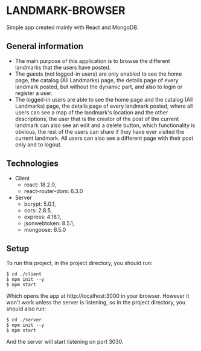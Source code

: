 # LANDMARK-BROWSER
Simple app created mainly with React and MongoDB.

## General information
* The main purpose of this application is to browse the different landmarks that the users have posted.
* The guests (not logged-in users) are only enabled to see the home page, the catalog (All Landmarks) page, 
the details page of every landmark posted, but without the dynamic part, and also to login or register a user.
* The logged-in users are able to see the home page and the catalog (All Landmarks) page, the details page of every 
landmark posted, where all users can see a map of the landmark's location and the other descriptions, the user that is the creator of the post of the 
current landmark can also see an edit and a delete button, which functionality is obvious, the rest of the users can share if they have ever visited
the current landmark. All users can also see a different page with their post only and to logout.

## Technologies
* Client
  * react: 18.2.0,
  * react-router-dom: 6.3.0
* Server
  * bcrypt: 5.0.1,
  * cors: 2.8.5,
  * express: 4.18.1,
  * jsonwebtoken: 8.5.1,
  * mongoose: 6.5.0
  
## Setup
To run this project, in the project directory, you should run:

```
$ cd ./client
$ npm init --y
$ npm start
```
Which opens the app at http://localhost:3000 in your browser.
However it won't work unless the server is listening, so in the project directory, you should also run:

```
$ cd ./server
$ npm init --y
$ npm start
```

And the server will start listening on port 3030.
